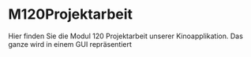 # M120Projektarbeit

Hier finden Sie die Modul 120 Projektarbeit unserer Kinoapplikation. Das ganze wird in einem GUI repräsentiert
